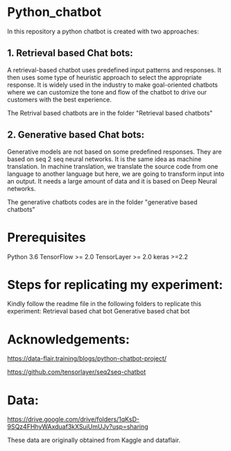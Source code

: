 # Python_chatbot
In this repository a python chatbot is created with two approaches:
## 1. Retrieval based Chat bots:
A retrieval-based chatbot uses predefined input patterns and responses. It then uses some type of heuristic approach to select the appropriate response. It is widely used in the industry to make goal-oriented chatbots where we can customize the tone and flow of the chatbot to drive our customers with the best experience.

The Retrival based chatbots are in the folder "Retrieval based chatbots"

## 2. Generative based Chat bots:
Generative models are not based on some predefined responses.
They are based on seq 2 seq neural networks. It is the same idea as machine translation. In machine translation, we translate the source code from one language to another language but here, we are going to transform input into an output. It needs a large amount of data and it is based on Deep Neural networks.

The generative chatbots codes are in the folder "generative based chatbots"

# Prerequisites
Python 3.6
TensorFlow >= 2.0
TensorLayer >= 2.0
keras >=2.2

# Steps for replicating my experiment:
Kindly follow the readme file in the following folders to replicate this experiment:
Retrieval based chat bot
Generative based chat bot

# Acknowledgements:
https://data-flair.training/blogs/python-chatbot-project/

https://github.com/tensorlayer/seq2seq-chatbot

# Data:
https://drive.google.com/drive/folders/1qKsD-9SQz4FHhyWAxduaf3kXSuiUmUJy?usp=sharing

These data are originally obtained from Kaggle and dataflair.
